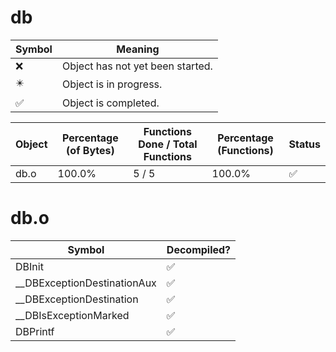 # db
| Symbol | Meaning 
| ------------- | ------------- 
| :x: | Object has not yet been started. 
| :eight_pointed_black_star: | Object is in progress. 
| :white_check_mark: | Object is completed. 


| Object | Percentage (of Bytes) | Functions Done / Total Functions | Percentage (Functions) | Status 
| ------------- | ------------- | ------------- | ------------- | ------------- 
| db.o | 100.0% | 5 / 5 | 100.0% | :white_check_mark: 


# db.o
| Symbol | Decompiled? |
| ------------- | ------------- |
| DBInit | :white_check_mark: |
| __DBExceptionDestinationAux | :white_check_mark: |
| __DBExceptionDestination | :white_check_mark: |
| __DBIsExceptionMarked | :white_check_mark: |
| DBPrintf | :white_check_mark: |



